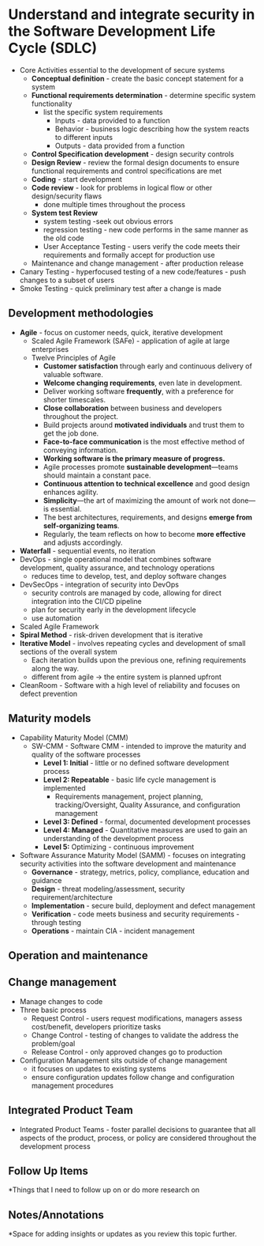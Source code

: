 # Understand and integrate security in the Software Development Life Cycle (SDLC)
- Core Activities essential to the development of secure systems
	- **Conceptual definition** - create the basic concept statement for a system
	- **Functional requirements determination** - determine specific system functionality
		- list the specific system requirements
			- Inputs - data provided to a function
			- Behavior - business logic describing how the system reacts to different inputs
			- Outputs - data provided from a function
	- **Control Specification development** - design security controls
	- **Design Review** - review the formal design documents to ensure functional requirements and control specifications are met
	- **Coding** - start development
	- **Code review** - look for problems in logical flow or other design/security flaws
		- done multiple times throughout the process
	- **System test Review**
		- system testing -seek out obvious errors
		- regression testing - new code performs in the same manner as the old code
		- User Acceptance Testing - users verify the code meets their requirements and formally accept for production use
	- Maintenance and change management - after production release
- Canary Testing - hyperfocused testing of a new code/features - push changes to a subset of users
- Smoke Testing - quick preliminary test after a change is made
## Development methodologies 
- **Agile** - focus on customer needs, quick, iterative development
	- Scaled Agile Framework (SAFe) - application of agile at large enterprises
	- Twelve Principles of Agile
		- **Customer satisfaction** through early and continuous delivery of valuable software.
		- **Welcome changing requirements**, even late in development.
		- Deliver working software **frequently**, with a preference for shorter timescales.
		- **Close collaboration** between business and developers throughout the project.
		- Build projects around **motivated individuals** and trust them to get the job done.
		- **Face-to-face communication** is the most effective method of conveying information.
		- **Working software is the primary measure of progress.**
		- Agile processes promote **sustainable development**—teams should maintain a constant pace.
		- **Continuous attention to technical excellence** and good design enhances agility.
		- **Simplicity**—the art of maximizing the amount of work not done—is essential.
		- The best architectures, requirements, and designs **emerge from self-organizing teams**.
		- Regularly, the team reflects on how to become **more effective** and adjusts accordingly.
- **Waterfall** - sequential events, no iteration
- DevOps - single operational model that combines software development, quality assurance, and technology operations
	- reduces time to develop, test, and deploy software changes
- DevSecOps - integration of security into DevOps
	- security controls are managed by code, allowing for direct integration into the CI/CD pipeline
	- plan for security early in the development lifecycle
	- use automation
- Scaled Agile Framework
- **Spiral Method** - risk-driven development that is iterative
- **Iterative Model** - involves repeating cycles and development of small sections of the overall system
	- Each iteration builds upon the previous one, refining requirements along the way.
	- different from agile -> the entire system is planned upfront
- CleanRoom - Software with a high level of reliability and focuses on defect prevention
## Maturity models
- Capability Maturity Model (CMM)
	- SW-CMM - Software CMM - intended to improve the maturity and quality of the software processes
		- **Level 1: Initial** - little or no defined software development process
		- **Level 2: Repeatable** - basic life cycle management is implemented
			- Requirements management, project planning, tracking/Oversight, Quality Assurance, and configuration management
		- **Level 3: Defined** - formal, documented development processes
		- **Level 4: Managed** - Quantitative measures are used to gain an understanding of the development process
		- **Level 5:** Optimizing - continuous improvement
- Software Assurance Maturity Model (SAMM) - focuses on integrating security activities into the software development and maintenance
	- **Governance** - strategy, metrics, policy, compliance, education and guidance
	- **Design** - threat modeling/assessment, security requirement/architecture
	- **Implementation** - secure build, deployment and defect management
	- **Verification** - code meets business and security requirements - through testing
	- **Operations** - maintain CIA - incident management
## Operation and maintenance
## Change management
- Manage changes to code
- Three basic process
	- Request Control - users request modifications, managers assess cost/benefit, developers prioritize tasks
	- Change Control - testing of changes to validate the address the problem/goal
	- Release Control - only approved changes go to production
- Configuration Management sits outside of change management
	- it focuses on updates to existing systems
	- ensure configuration updates follow change and configuration management procedures
## Integrated Product Team
- Integrated Product Teams - foster parallel decisions to guarantee that all aspects of the product, process, or policy are considered throughout the development process


## Follow Up Items
*Things that I need to follow up on or do more research on

## Notes/Annotations
*Space for adding insights or updates as you review this topic further.
